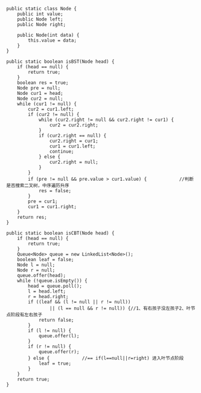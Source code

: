     public static class Node {
		public int value;
		public Node left;
		public Node right;

		public Node(int data) {
			this.value = data;
		}
	}

	public static boolean isBST(Node head) {
		if (head == null) {
			return true;
		}
		boolean res = true;
		Node pre = null;
		Node cur1 = head;
		Node cur2 = null;
		while (cur1 != null) {
			cur2 = cur1.left;
			if (cur2 != null) {
				while (cur2.right != null && cur2.right != cur1) {
					cur2 = cur2.right;
				}
				if (cur2.right == null) {
					cur2.right = cur1;
					cur1 = cur1.left;
					continue;
				} else {
					cur2.right = null;
				}
			}
			if (pre != null && pre.value > cur1.value) {			//判断是否搜索二叉树，中序遍历升序
				res = false;
			}
			pre = cur1;
			cur1 = cur1.right;
		}
		return res;
	}

	public static boolean isCBT(Node head) {
		if (head == null) {
			return true;
		}
		Queue<Node> queue = new LinkedList<Node>();
		boolean leaf = false;
		Node l = null;
		Node r = null;
		queue.offer(head);
		while (!queue.isEmpty()) {
			head = queue.poll();
			l = head.left;
			r = head.right;
			if ((leaf && (l != null || r != null)) 
					|| (l == null && r != null)) {//1、有右孩子没左孩子2、叶节点阶段有左右孩子
				return false;
			}
			if (l != null) {
				queue.offer(l);
			}
			if (r != null) {
				queue.offer(r);
			} else {			//== if(l==null||r=right) 进入叶节点阶段
				leaf = true;
			}
		}
		return true;
	}
